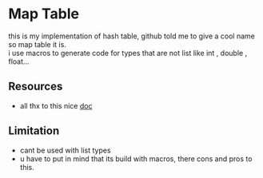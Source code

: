 # Map Table
this is my implementation of hash table, github told me to give a cool name so map table it is.    
i use macros to generate code for types that are not list like int , double , float...   


## Resources
-   all thx to this nice [doc](https://github.com/jamesroutley/write-a-hash-table/tree/master/07-appendix) 
## Limitation
-   cant be used with list types
-   u have to put in mind that its build with macros, there cons and pros to this.   
